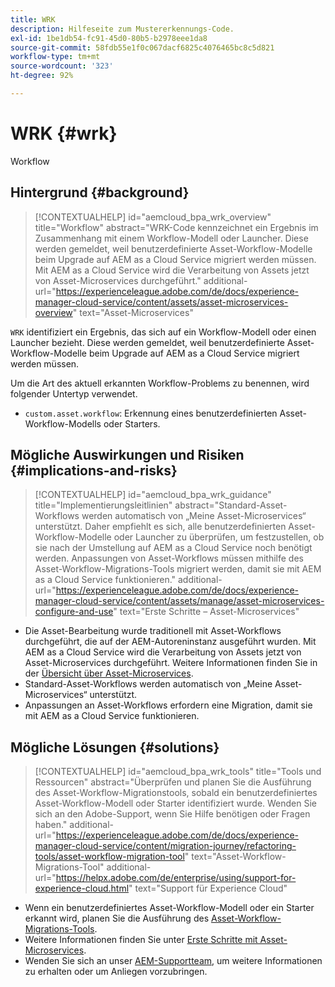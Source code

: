 ```yaml
---
title: WRK
description: Hilfeseite zum Mustererkennungs-Code.
exl-id: 1be1db54-fc91-45d0-80b5-b2978eee1da8
source-git-commit: 58fdb55e1f0c067dacf6825c4076465bc8c5d821
workflow-type: tm+mt
source-wordcount: '323'
ht-degree: 92%

---
```


# WRK {#wrk}

Workflow

## Hintergrund {#background}

>[!CONTEXTUALHELP]
>id="aemcloud_bpa_wrk_overview"
>title="Workflow"
>abstract="WRK-Code kennzeichnet ein Ergebnis im Zusammenhang mit einem Workflow-Modell oder Launcher. Diese werden gemeldet, weil benutzerdefinierte Asset-Workflow-Modelle beim Upgrade auf AEM as a Cloud Service migriert werden müssen. Mit AEM as a Cloud Service wird die Verarbeitung von Assets jetzt von Asset-Microservices durchgeführt."
>additional-url="https://experienceleague.adobe.com/de/docs/experience-manager-cloud-service/content/assets/asset-microservices-overview" text="Asset-Microservices"

`WRK` identifiziert ein Ergebnis, das sich auf ein Workflow-Modell oder einen Launcher bezieht. Diese werden gemeldet, weil benutzerdefinierte Asset-Workflow-Modelle beim Upgrade auf AEM as a Cloud Service migriert werden müssen.

Um die Art des aktuell erkannten Workflow-Problems zu benennen, wird folgender Untertyp verwendet.

* `custom.asset.workflow`: Erkennung eines benutzerdefinierten Asset-Workflow-Modells oder Starters.

## Mögliche Auswirkungen und Risiken {#implications-and-risks}

>[!CONTEXTUALHELP]
>id="aemcloud_bpa_wrk_guidance"
>title="Implementierungsleitlinien"
>abstract="Standard-Asset-Workflows werden automatisch von „Meine Asset-Microservices“ unterstützt. Daher empfiehlt es sich, alle benutzerdefinierten Asset-Workflow-Modelle oder Launcher zu überprüfen, um festzustellen, ob sie nach der Umstellung auf AEM as a Cloud Service noch benötigt werden. Anpassungen von Asset-Workflows müssen mithilfe des Asset-Workflow-Migrations-Tools migriert werden, damit sie mit AEM as a Cloud Service funktionieren."
>additional-url="https://experienceleague.adobe.com/de/docs/experience-manager-cloud-service/content/assets/manage/asset-microservices-configure-and-use" text="Erste Schritte – Asset-Microservices"

* Die Asset-Bearbeitung wurde traditionell mit Asset-Workflows durchgeführt, die auf der AEM-Autoreninstanz ausgeführt wurden. Mit AEM as a Cloud Service wird die Verarbeitung von Assets jetzt von Asset-Microservices durchgeführt. Weitere Informationen finden Sie in der [Übersicht über Asset-Microservices](https://experienceleague.adobe.com/de/docs/experience-manager-cloud-service/content/assets/asset-microservices-overview).
* Standard-Asset-Workflows werden automatisch von „Meine Asset-Microservices“ unterstützt.
* Anpassungen an Asset-Workflows erfordern eine Migration, damit sie mit AEM as a Cloud Service funktionieren.

## Mögliche Lösungen {#solutions}

>[!CONTEXTUALHELP]
>id="aemcloud_bpa_wrk_tools"
>title="Tools und Ressourcen"
>abstract="Überprüfen und planen Sie die Ausführung des Asset-Workflow-Migrationstools, sobald ein benutzerdefiniertes Asset-Workflow-Modell oder Starter identifiziert wurde. Wenden Sie sich an den Adobe-Support, wenn Sie Hilfe benötigen oder Fragen haben."
>additional-url="https://experienceleague.adobe.com/de/docs/experience-manager-cloud-service/content/migration-journey/refactoring-tools/asset-workflow-migration-tool" text="Asset-Workflow-Migrations-Tool"
>additional-url="https://helpx.adobe.com/de/enterprise/using/support-for-experience-cloud.html" text="Support für Experience Cloud"

* Wenn ein benutzerdefiniertes Asset-Workflow-Modell oder ein Starter erkannt wird, planen Sie die Ausführung des [Asset-Workflow-Migrations-Tools](https://experienceleague.adobe.com/de/docs/experience-manager-cloud-service/content/migration-journey/refactoring-tools/asset-workflow-migration-tool).
* Weitere Informationen finden Sie unter [Erste Schritte mit Asset-Microservices](https://experienceleague.adobe.com/de/docs/experience-manager-cloud-service/content/assets/manage/asset-microservices-configure-and-use).
* Wenden Sie sich an unser [AEM-Supportteam](https://helpx.adobe.com/de/enterprise/using/support-for-experience-cloud.html), um weitere Informationen zu erhalten oder um Anliegen vorzubringen.
